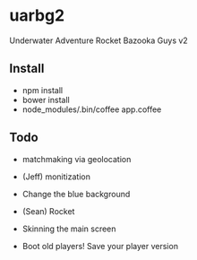 uarbg2
======

Underwater Adventure Rocket Bazooka Guys v2


Install
-------

* npm install
* bower install
* node_modules/.bin/coffee app.coffee


Todo
----

* matchmaking via geolocation

* (Jeff) monitization

* Change the blue background

* (Sean) Rocket
* Skinning the main screen

* Boot old players! Save your player version
